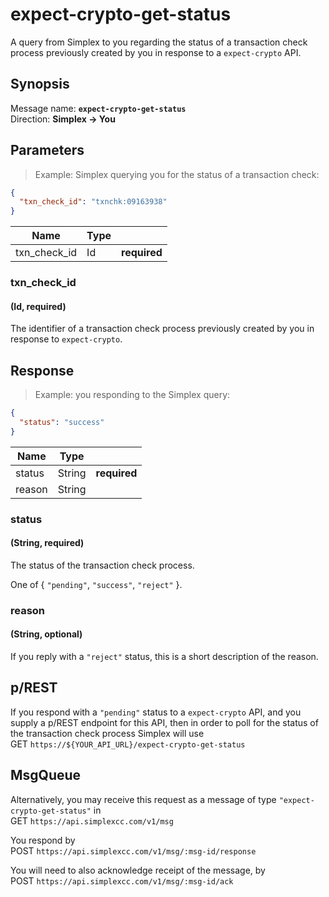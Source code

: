 # expect-crypto-get-status #

A query from Simplex to you regarding the status of a transaction check process previously created by you in response to a `expect-crypto` API.

## Synopsis ##

Message name: **`expect-crypto-get-status`**  
Direction: **Simplex &rarr; You**

## Parameters ##

> Example: Simplex querying you for the status of a transaction check:

```json
{
  "txn_check_id": "txnchk:09163938"
}
```

Name         | Type |   |
------------ | ---- | - |
txn_check_id | Id   | **required**

### txn_check_id ###
#### (Id, **required**)

The identifier of a transaction check process previously created by you in response to `expect-crypto`.

## Response ##

> Example: you responding to the Simplex query:

```json
{
  "status": "success"
}
```

Name   | Type   |   |
------ | ------ | - |
status | String | **required**
reason | String |

### status ###
#### (String, **required**)

The status of the transaction check process.

One of { `"pending"`, `"success"`, `"reject"` }.

### reason ###
#### (String, optional)

If you reply with a `"reject"` status, this is a short description of the reason.

## p/REST ##

If you respond with a `"pending"` status to a `expect-crypto` API, and you supply a p/REST endpoint for this API, then in order to poll for the status of the transaction check process Simplex will use  
<span class="http-verb http-get">GET</span> `https://${YOUR_API_URL}/expect-crypto-get-status`

## MsgQueue ##

Alternatively, you may receive this request as a message of type `"expect-crypto-get-status"` in  
<span class="http-verb http-get">GET</span> `https://api.simplexcc.com/v1/msg`

You respond by  
<span class="http-verb http-post">POST</span> `https://api.simplexcc.com/v1/msg/:msg-id/response`

You will need to also acknowledge receipt of the message, by  
<span class="http-verb http-post">POST</span> `https://api.simplexcc.com/v1/msg/:msg-id/ack`

[modeline]: # ( vim: set ts=2 sw=2 expandtab wrap linebreak: )
